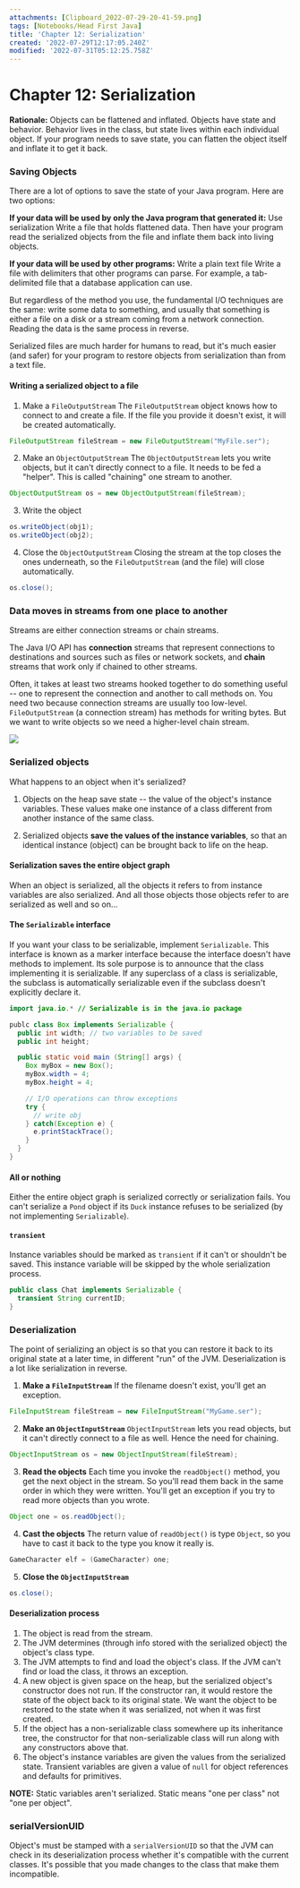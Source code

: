 ```yaml
---
attachments: [Clipboard_2022-07-29-20-41-59.png]
tags: [Notebooks/Head First Java]
title: 'Chapter 12: Serialization'
created: '2022-07-29T12:17:05.240Z'
modified: '2022-07-31T05:12:25.758Z'
---
```


# Chapter 12: Serialization

__Rationale:__ Objects can be flattened and inflated. Objects have state and behavior. Behavior lives in the class, but state lives within each individual object. If your program needs to save state, you can flatten the object itself and inflate it to get it back. 

### Saving Objects

There are a lot of options to save the state of your Java program. Here are two options:

__If your data will be used by only the Java program that generated it:__ Use serialization
Write a file that holds flattened data. Then have your program read the serialized objects from the file and inflate them back into living objects.

__If your data will be used by other programs:__ Write a plain text file
Write a file with delimiters that other programs can parse. For example, a tab-delimited file that a database application can use.

But regardless of the method you use, the fundamental I/O techniques are the same: write some data to something, and usually that something is either a file on a disk or a stream coming from a network connection. Reading the data is the same process in reverse. 

Serialized files are much harder for humans to read, but it's much easier (and safer) for your program to restore objects from serialization than from a text file.

#### Writing a serialized object to a file

1. Make a `FileOutputStream`
The `FileOutputStream` object knows how to connect to and create a file. If the file you provide it doesn't exist, it will be created automatically. 
```java
FileOutputStream fileStream = new FileOutputStream("MyFile.ser");
```

2. Make an `ObjectOutputStream`
The `ObjectOutputStream` lets you write objects, but it can't directly connect to a file. It needs to be fed a "helper". This is called "chaining" one stream to another.
```java
ObjectOutputStream os = new ObjectOutputStream(fileStream);
```

3. Write the object
```java
os.writeObject(obj1);
os.writeObject(obj2);
```

4. Close the `ObjectOutputStream`
Closing the stream at the top closes the ones underneath, so the `FileOutputStream` (and the file) will close automatically.
```java
os.close();
```

### Data moves in streams from one place to another

Streams are either connection streams or chain streams.

The Java I/O API has __connection__ streams that represent connections to destinations and sources such as files or network sockets, and __chain__ streams that work only if chained to other streams. 

Often, it takes at least two streams hooked together to do something useful -- one to represent the connection and another to call methods on. You need two because connection streams are usually too low-level. `FileOutputStream` (a connection stream) has methods for writing bytes. But we want to write objects so we need a higher-level chain stream.

![](@attachment/Clipboard_2022-07-29-20-41-59.png)

### Serialized objects

What happens to an object when it's serialized?

1. Objects on the heap save state -- the value of the object's instance variables. These values make one instance of a class different from another instance of the same class. 

2. Serialized objects __save the values of the instance variables__, so that an identical instance (object) can be brought back to life on the heap.

#### Serialization saves the entire object graph

When an object is serialized, all the objects it refers to from instance variables are also serialized. And all those objects those objects refer to are serialized as well and so on...

#### The `Serializable` interface

If you want your class to be serializable, implement `Serializable`. This interface is known as a marker interface because the interface doesn't have methods to implement. Its sole purpose is to announce that the class implementing it is serializable. If any superclass of a class is serializable, the subclass is automatically serializable even if the subclass doesn't explicitly declare it.

```java
import java.io.* // Serializable is in the java.io package

publc class Box implements Serializable {
  public int width; // two variables to be saved
  public int height;

  public static void main (String[] args) {
    Box myBox = new Box();
    myBox.width = 4;
    myBox.height = 4;

    // I/O operations can throw exceptions
    try {
      // write obj
    } catch(Exception e) {
      e.printStackTrace();
    }
  }
}
```

#### All or nothing

Either the entire object graph is serialized correctly or serialization fails. You can't serialize a `Pond` object if its `Duck` instance refuses to be serialized (by not implementing `Serializable`).

#### `transient`

Instance variables should be marked as `transient` if it can't or shouldn't be saved. This instance variable will be skipped by the whole serialization process.

```java
public class Chat implements Serializable {
  transient String currentID;
}
```

### Deserialization

The point of serializing an object is so that you can restore it back to its original state at a later time, in different "run" of the JVM. Deserialization is a lot like serialization in reverse.

1. __Make a `FileInputStream`__
If the filename doesn't exist, you'll get an exception. 
```java
FileInputStream fileStream = new FileInputStream("MyGame.ser");
```

2. __Make an `ObjectInputStream`__
`ObjectInputStream` lets you read objects, but it can't directly connect to a file as well. Hence the need for chaining.
```java
ObjectInputStream os = new ObjectInputStream(fileStream);
```

3. __Read the objects__
Each time you invoke the `readObject()` method, you get the next object in the stream. So you'll read them back in the same order in which they were written. You'll get an exception if you try to read more objects than you wrote.
```java
Object one = os.readObject();
```

4. __Cast the objects__
The return value of `readObject()` is type `Object`, so you have to cast it back to the type you know it really is.
```java
GameCharacter elf = (GameCharacter) one;
```

5. __Close the `ObjectInputStream`__
```java
os.close();
```

#### Deserialization process

1. The object is read from the stream.
2. The JVM determines (through info stored with the serialized object) the object's class type.
3. The JVM attempts to find and load the object's class. If the JVM can't find or load the class, it throws an exception.
4. A new object is given space on the heap, but the serialized object's constructor does not run. If the constructor ran, it would restore the state of the object back to its original state. We want the object to be restored to the state when it was serialized, not when it was first created.
5. If the object has a non-serializable class somewhere up its inheritance tree, the constructor for that non-serializable class will run along with any constructors above that.
6. The object's instance variables are given the values from the serialized state. Transient variables are given a value of `null` for object references and defaults for primitives.

__NOTE:__ Static variables aren't serialized. Static means "one per class" not "one per object".

### serialVersionUID

Object's must be stamped with a `serialVersionUID` so that the JVM can check in its deserialization process whether it's compatible with the current classes. It's possible that you made changes to the class that make them incompatible.

